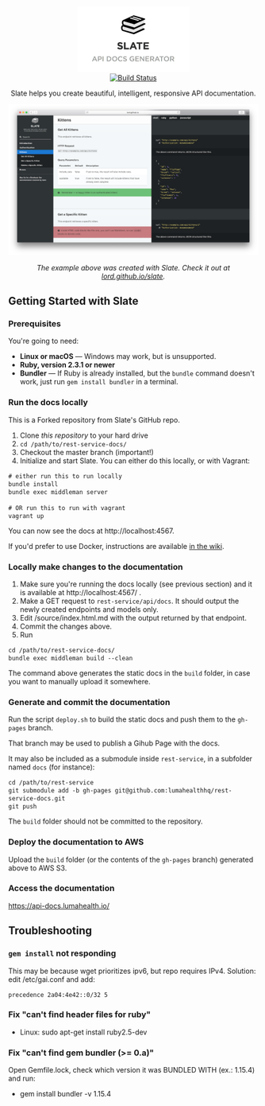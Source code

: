 <p align="center">
  <img src="https://raw.githubusercontent.com/lord/img/master/logo-slate.png" alt="Slate: API Documentation Generator" width="226">
  <br>
  <a href="https://travis-ci.org/lord/slate"><img src="https://travis-ci.org/lord/slate.svg?branch=master" alt="Build Status"></a>
</p>

<p align="center">Slate helps you create beautiful, intelligent, responsive API documentation.</p>

<p align="center"><img src="https://raw.githubusercontent.com/lord/img/master/screenshot-slate.png" width=700 alt="Screenshot of Example Documentation created with Slate"></p>

<p align="center"><em>The example above was created with Slate. Check it out at <a href="https://lord.github.io/slate">lord.github.io/slate</a>.</em></p>

Getting Started with Slate
------------------------------

### Prerequisites

You're going to need:

 - **Linux or macOS** — Windows may work, but is unsupported.
 - **Ruby, version 2.3.1 or newer**
 - **Bundler** — If Ruby is already installed, but the `bundle` command doesn't work, just run `gem install bundler` in a terminal.

### Run the docs locally

This is a Forked repository from Slate's GitHub repo.
1. Clone *this repository* to your hard drive
2. `cd /path/to/rest-service-docs/`
3. Checkout the master branch (important!)
4. Initialize and start Slate. You can either do this locally, or with Vagrant:

```shell
# either run this to run locally
bundle install
bundle exec middleman server

# OR run this to run with vagrant
vagrant up
```

You can now see the docs at http://localhost:4567.

If you'd prefer to use Docker, instructions are available [in the wiki](https://github.com/lord/slate/wiki/Docker).

### Locally make changes to the documentation

1. Make sure  you're running the docs locally (see previous section) and it is available at http://localhost:4567/ .
2. Make a GET request to `rest-service/api/docs`. It should output the newly created endpoints and models only.
3. Edit /source/index.html.md with the output returned by that endpoint.
4. Commit the changes above.
5. Run 
```
cd /path/to/rest-service-docs/
bundle exec middleman build --clean
```
The command above generates the static docs in the `build` folder, in case you want to manually upload it somewhere.

### Generate and commit the documentation

Run the script `deploy.sh` to build the static docs and push them to the `gh-pages` branch.

That branch may be used to publish a Gihub Page with the docs. 

It may also be included as a submodule inside `rest-service`, in a subfolder named `docs` (for instance):
```
cd /path/to/rest-service
git submodule add -b gh-pages git@github.com:lumahealthhq/rest-service-docs.git
git push
```

The `build` folder should not be committed to the repository.

### Deploy the documentation to AWS

Upload the `build` folder (or the contents of the `gh-pages` branch) generated above to AWS S3.

### Access the documentation

https://api-docs.lumahealth.io/

Troubleshooting
--------------------

### `gem install` not responding

This may be because wget prioritizes ipv6, but repo requires IPv4.
Solution: edit /etc/gai.conf and add:
```
precedence 2a04:4e42::0/32 5
```

### Fix "can't find header files for ruby"

* Linux: sudo apt-get install ruby2.5-dev

### Fix "can't find gem bundler (>= 0.a)"

Open Gemfile.lock, check which version it was BUNDLED WITH (ex.: 1.15.4) and run:
* gem install bundler -v 1.15.4

